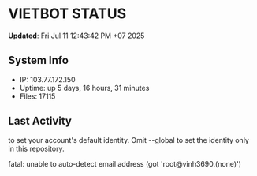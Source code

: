 # VIETBOT STATUS
**Updated**: Fri Jul 11 12:43:42 PM +07 2025

## System Info
- IP: 103.77.172.150
- Uptime: up 5 days, 16 hours, 31 minutes
- Files: 17115

## Last Activity

to set your account's default identity.
Omit --global to set the identity only in this repository.

fatal: unable to auto-detect email address (got 'root@vinh3690.(none)')
